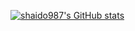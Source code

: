 [![shaido987's GitHub stats](https://github-readme-stats.vercel.app/api?username=shaido987&count_private=true&show_icons=true&theme=vue)](https://github.com/anuraghazra/github-readme-stats)
